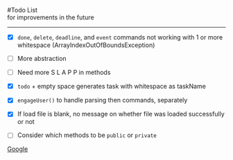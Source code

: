 #Todo List <br> for improvements in the future

---
- [x] `done`, `delete`, `deadline`, and `event` commands not working 
with 1 or more whitespace (ArrayIndexOutOfBoundsException)

- [ ] More abstraction

- [ ] Need more S L A P P in methods

- [x] `todo` + empty space generates task with whitespace as taskName

- [x] `engageUser()` to handle parsing then commands, separately

- [x] If load file is blank, no message on whether file was loaded 
    successfully or not

- [ ] Consider which methods to be `public` or `private`

[Google](https://www.google.com)  
